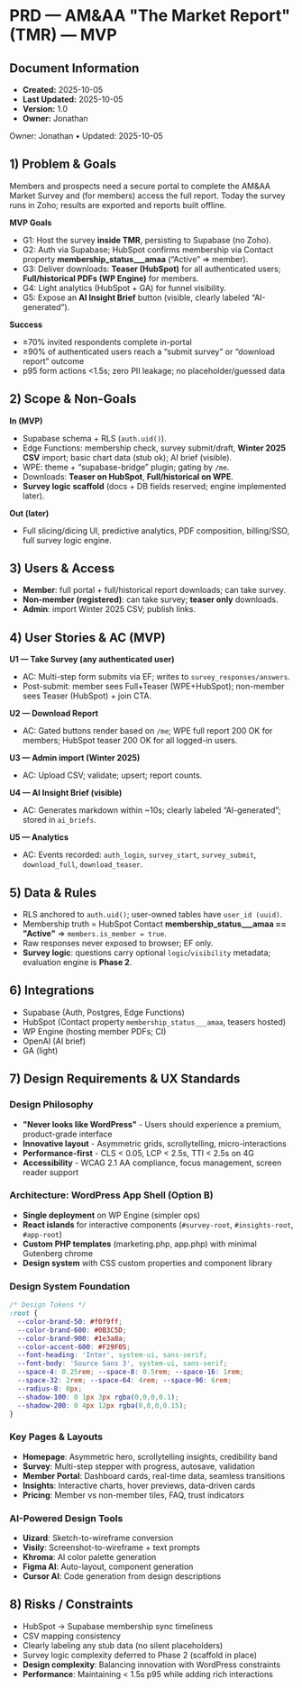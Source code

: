# PRD — AM&AA "The Market Report" (TMR) — MVP

## Document Information
- **Created:** 2025-10-05
- **Last Updated:** 2025-10-05
- **Version:** 1.0
- **Owner:** Jonathan

Owner: Jonathan • Updated: 2025-10-05

## 1) Problem & Goals
Members and prospects need a secure portal to complete the AM&AA Market Survey and (for members) access the full report. Today the survey runs in Zoho; results are exported and reports built offline.

**MVP Goals**
- G1: Host the survey **inside TMR**, persisting to Supabase (no Zoho).
- G2: Auth via Supabase; HubSpot confirms membership via Contact property **membership_status___amaa** (“Active” ⇒ member).
- G3: Deliver downloads: **Teaser (HubSpot)** for all authenticated users; **Full/historical PDFs (WP Engine)** for members.
- G4: Light analytics (HubSpot + GA) for funnel visibility.
- G5: Expose an **AI Insight Brief** button (visible, clearly labeled “AI-generated”).

**Success**
- ≥70% invited respondents complete in-portal
- ≥90% of authenticated users reach a “submit survey” or “download report” outcome
- p95 form actions <1.5s; zero PII leakage; no placeholder/guessed data

## 2) Scope & Non-Goals
**In (MVP)**
- Supabase schema + RLS (`auth.uid()`).
- Edge Functions: membership check, survey submit/draft, **Winter 2025 CSV** import; basic chart data (stub ok); AI brief (visible).
- WPE: theme + “supabase-bridge” plugin; gating by `/me`.
- Downloads: **Teaser on HubSpot**, **Full/historical on WPE**.
- **Survey logic scaffold** (docs + DB fields reserved; engine implemented later).

**Out (later)**
- Full slicing/dicing UI, predictive analytics, PDF composition, billing/SSO, full survey logic engine.

## 3) Users & Access
- **Member**: full portal + full/historical report downloads; can take survey.
- **Non-member (registered)**: can take survey; **teaser only** downloads.
- **Admin**: import Winter 2025 CSV; publish links.

## 4) User Stories & AC (MVP)
**U1 — Take Survey (any authenticated user)**
- AC: Multi-step form submits via EF; writes to `survey_responses/answers`.
- Post-submit: member sees Full+Teaser (WPE+HubSpot); non-member sees Teaser (HubSpot) + join CTA.

**U2 — Download Report**
- AC: Gated buttons render based on `/me`; WPE full report 200 OK for members; HubSpot teaser 200 OK for all logged-in users.

**U3 — Admin import (Winter 2025)**
- AC: Upload CSV; validate; upsert; report counts.

**U4 — AI Insight Brief (visible)**
- AC: Generates markdown within ~10s; clearly labeled “AI-generated”; stored in `ai_briefs`.

**U5 — Analytics**
- AC: Events recorded: `auth_login`, `survey_start`, `survey_submit`, `download_full`, `download_teaser`.

## 5) Data & Rules
- RLS anchored to `auth.uid()`; user-owned tables have `user_id (uuid)`.
- Membership truth = HubSpot Contact **membership_status___amaa == "Active"** ⇒ `members.is_member = true`.
- Raw responses never exposed to browser; EF only.
- **Survey logic**: questions carry optional `logic`/`visibility` metadata; evaluation engine is **Phase 2**.

## 6) Integrations
- Supabase (Auth, Postgres, Edge Functions)
- HubSpot (Contact property `membership_status___amaa`, teasers hosted)
- WP Engine (hosting member PDFs; CI)
- OpenAI (AI brief)
- GA (light)

## 7) Design Requirements & UX Standards

### Design Philosophy
- **"Never looks like WordPress"** - Users should experience a premium, product-grade interface
- **Innovative layout** - Asymmetric grids, scrollytelling, micro-interactions
- **Performance-first** - CLS < 0.05, LCP < 2.5s, TTI < 2.5s on 4G
- **Accessibility** - WCAG 2.1 AA compliance, focus management, screen reader support

### Architecture: WordPress App Shell (Option B)
- **Single deployment** on WP Engine (simpler ops)
- **React islands** for interactive components (`#survey-root`, `#insights-root`, `#app-root`)
- **Custom PHP templates** (marketing.php, app.php) with minimal Gutenberg chrome
- **Design system** with CSS custom properties and component library

### Design System Foundation
```css
/* Design Tokens */
:root {
  --color-brand-50: #f0f9ff;
  --color-brand-600: #0B3C5D;
  --color-brand-900: #1e3a8a;
  --color-accent-600: #F29F05;
  --font-heading: 'Inter', system-ui, sans-serif;
  --font-body: 'Source Sans 3', system-ui, sans-serif;
  --space-4: 0.25rem; --space-8: 0.5rem; --space-16: 1rem;
  --space-32: 2rem; --space-64: 4rem; --space-96: 6rem;
  --radius-8: 8px;
  --shadow-100: 0 1px 3px rgba(0,0,0,0.1);
  --shadow-200: 0 4px 12px rgba(0,0,0,0.15);
}
```

### Key Pages & Layouts
- **Homepage**: Asymmetric hero, scrollytelling insights, credibility band
- **Survey**: Multi-step stepper with progress, autosave, validation
- **Member Portal**: Dashboard cards, real-time data, seamless transitions
- **Insights**: Interactive charts, hover previews, data-driven cards
- **Pricing**: Member vs non-member tiles, FAQ, trust indicators

### AI-Powered Design Tools
- **Uizard**: Sketch-to-wireframe conversion
- **Visily**: Screenshot-to-wireframe + text prompts
- **Khroma**: AI color palette generation
- **Figma AI**: Auto-layout, component generation
- **Cursor AI**: Code generation from design descriptions

## 8) Risks / Constraints
- HubSpot → Supabase membership sync timeliness
- CSV mapping consistency
- Clearly labeling any stub data (no silent placeholders)
- Survey logic complexity deferred to Phase 2 (scaffold in place)
- **Design complexity**: Balancing innovation with WordPress constraints
- **Performance**: Maintaining < 1.5s p95 while adding rich interactions


